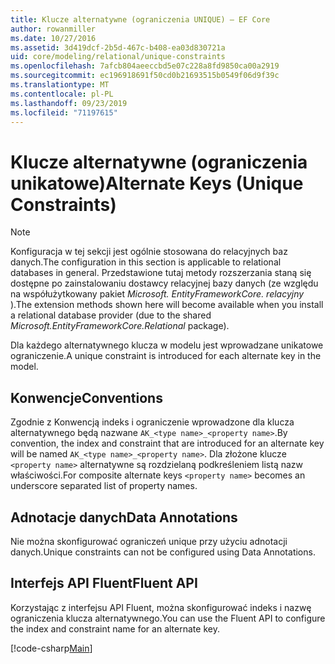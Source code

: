 ```yaml
---
title: Klucze alternatywne (ograniczenia UNIQUE) — EF Core
author: rowanmiller
ms.date: 10/27/2016
ms.assetid: 3d419dcf-2b5d-467c-b408-ea03d830721a
uid: core/modeling/relational/unique-constraints
ms.openlocfilehash: 7afcb804aeeccbd5e07c228a8fd9850ca00a2919
ms.sourcegitcommit: ec196918691f50cd0b21693515b0549f06d9f39c
ms.translationtype: MT
ms.contentlocale: pl-PL
ms.lasthandoff: 09/23/2019
ms.locfileid: "71197615"
---
```

# <a name="alternate-keys-unique-constraints"></a><span data-ttu-id="1e480-102">Klucze alternatywne (ograniczenia unikatowe)</span><span class="sxs-lookup"><span data-stu-id="1e480-102">Alternate Keys (Unique Constraints)</span></span>

> [!NOTE]  
> <span data-ttu-id="1e480-103">Konfiguracja w tej sekcji jest ogólnie stosowana do relacyjnych baz danych.</span><span class="sxs-lookup"><span data-stu-id="1e480-103">The configuration in this section is applicable to relational databases in general.</span></span> <span data-ttu-id="1e480-104">Przedstawione tutaj metody rozszerzania staną się dostępne po zainstalowaniu dostawcy relacyjnej bazy danych (ze względu na współużytkowany pakiet *Microsoft. EntityFrameworkCore. relacyjny* ).</span><span class="sxs-lookup"><span data-stu-id="1e480-104">The extension methods shown here will become available when you install a relational database provider (due to the shared *Microsoft.EntityFrameworkCore.Relational* package).</span></span>

<span data-ttu-id="1e480-105">Dla każdego alternatywnego klucza w modelu jest wprowadzane unikatowe ograniczenie.</span><span class="sxs-lookup"><span data-stu-id="1e480-105">A unique constraint is introduced for each alternate key in the model.</span></span>

## <a name="conventions"></a><span data-ttu-id="1e480-106">Konwencje</span><span class="sxs-lookup"><span data-stu-id="1e480-106">Conventions</span></span>

<span data-ttu-id="1e480-107">Zgodnie z Konwencją indeks i ograniczenie wprowadzone dla klucza alternatywnego będą nazwane `AK_<type name>_<property name>`.</span><span class="sxs-lookup"><span data-stu-id="1e480-107">By convention, the index and constraint that are introduced for an alternate key will be named `AK_<type name>_<property name>`.</span></span> <span data-ttu-id="1e480-108">Dla złożone klucze `<property name>` alternatywne są rozdzielaną podkreśleniem listą nazw właściwości.</span><span class="sxs-lookup"><span data-stu-id="1e480-108">For composite alternate keys `<property name>` becomes an underscore separated list of property names.</span></span>

## <a name="data-annotations"></a><span data-ttu-id="1e480-109">Adnotacje danych</span><span class="sxs-lookup"><span data-stu-id="1e480-109">Data Annotations</span></span>

<span data-ttu-id="1e480-110">Nie można skonfigurować ograniczeń unique przy użyciu adnotacji danych.</span><span class="sxs-lookup"><span data-stu-id="1e480-110">Unique constraints can not be configured using Data Annotations.</span></span>

## <a name="fluent-api"></a><span data-ttu-id="1e480-111">Interfejs API Fluent</span><span class="sxs-lookup"><span data-stu-id="1e480-111">Fluent API</span></span>

<span data-ttu-id="1e480-112">Korzystając z interfejsu API Fluent, można skonfigurować indeks i nazwę ograniczenia klucza alternatywnego.</span><span class="sxs-lookup"><span data-stu-id="1e480-112">You can use the Fluent API to configure the index and constraint name for an alternate key.</span></span>

[!code-csharp[Main](../../../../samples/core/Modeling/FluentAPI/Relational/AlternateKeyName.cs?name=Model&highlight=9)]
